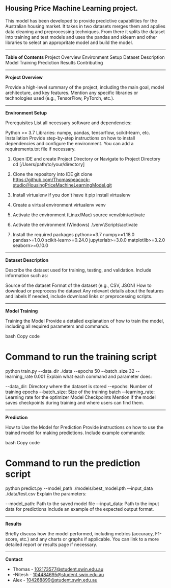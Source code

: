 **Housing Price Machine Learning project.**
------------------------------------------------------------------------------------------------------------------------------------------------------------------------------------------------------------------------------------------------------------
This model has been developed to provide predictive capabilities for the Australian housing market. It takes in two datasets merges them and applies data cleaning and preprocessing techniques. 
From there it splits the dataset into training and test models and uses the pandas and sklearn and other libraries to select an appropritate model and build the model.

------------------------------------------------------------------------------------------------------------------------------------------------------------------------------------------------------------------------------------------------------------
**Table of Contents**
Project Overview
Environment Setup
Dataset Description
Model Training
Prediction
Results
Contributing

------------------------------------------------------------------------------------------------------------------------------------------------------------------------------------------------------------------------------------------------------------
**Project Overview**

Provide a high-level summary of the project, including the main goal, model architecture, and key features. Mention any specific libraries or technologies used (e.g., TensorFlow, PyTorch, etc.).

------------------------------------------------------------------------------------------------------------------------------------------------------------------------------------------------------------------------------------------------------------
**Environment Setup**

Prerequisites
List all necessary software and dependencies:

Python >= 3.7
Libraries: numpy, pandas, tensorflow, scikit-learn, etc.
Installation
Provide step-by-step instructions on how to install dependencies and configure the environment. You can add a requirements.txt file if necessary.


1. Open IDE and create Project Directory or Navigate to Project Directory
cd [/Users/path/to/your/directory]

2. Clone the repository into IDE
git clone https://github.com/Thomaspeacock-studio/HousingPriceMachineLearningModel.git

3. Install virtualenv if you don't have it
pip install virtualenv

4. Create a virtual environment
virtualenv venv

5. Activate the environment (Linux/Mac)
source venv/bin/activate

6. Activate the environment (Windows)
.\venv\Scripts\activate

7. Install the required packages
python>=3.7
numpy>=1.18.0
pandas>=1.0.0
scikit-learn>=0.24.0
jupyterlab>=3.0.0
matplotlib>=3.2.0
seaborn>=0.10.0



------------------------------------------------------------------------------------------------------------------------------------------------------------------------------------------------------------------------------------------------------------
**Dataset Description**

Describe the dataset used for training, testing, and validation. Include information such as:

Source of the dataset
Format of the dataset (e.g., CSV, JSON)
How to download or preprocess the dataset
Any relevant details about the features and labels
If needed, include download links or preprocessing scripts.

------------------------------------------------------------------------------------------------------------------------------------------------------------------------------------------------------------------------------------------------------------
**Model Training**

Training the Model
Provide a detailed explanation of how to train the model, including all required parameters and commands.

bash
Copy code
# Command to run the training script
python train.py --data_dir ./data --epochs 50 --batch_size 32 --learning_rate 0.001
Explain what each command and parameter does:

--data_dir: Directory where the dataset is stored
--epochs: Number of training epochs
--batch_size: Size of the training batch
--learning_rate: Learning rate for the optimizer
Model Checkpoints
Mention if the model saves checkpoints during training and where users can find them.


------------------------------------------------------------------------------------------------------------------------------------------------------------------------------------------------------------------------------------------------------------
**Prediction**

How to Use the Model for Prediction
Provide instructions on how to use the trained model for making predictions. Include example commands:

bash
Copy code
# Command to run the prediction script
python predict.py --model_path ./models/best_model.pth --input_data ./data/test.csv
Explain the parameters:

--model_path: Path to the saved model file
--input_data: Path to the input data for predictions
Include an example of the expected output format.

------------------------------------------------------------------------------------------------------------------------------------------------------------------------------------------------------------------------------------------------------------
**Results**

Briefly discuss how the model performed, including metrics (accuracy, F1-score, etc.) and any charts or graphs if applicable. You can link to a more detailed report or results page if necessary.

------------------------------------------------------------------------------------------------------------------------------------------------------------------------------------------------------------------------------------------------------------
**Contact**
- Thomas - 102173577@student.swin.edu.au
- -Nitesh - 104484695@student.swin.edu.au
- Alex - 104268899@student.swin.edu.au
